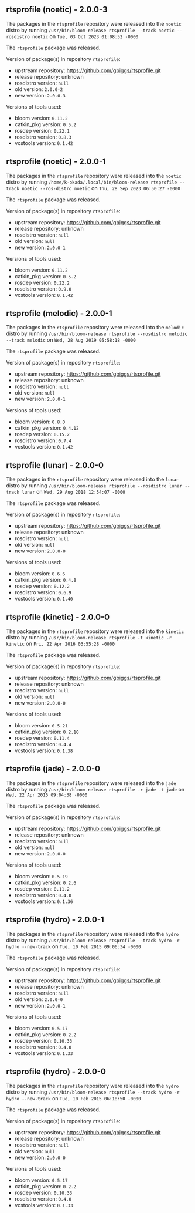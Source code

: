 ## rtsprofile (noetic) - 2.0.0-3

The packages in the `rtsprofile` repository were released into the `noetic` distro by running `/usr/bin/bloom-release rtsprofile --track noetic --rosdistro noetic` on `Tue, 03 Oct 2023 01:08:52 -0000`

The `rtsprofile` package was released.

Version of package(s) in repository `rtsprofile`:

- upstream repository: https://github.com/gbiggs/rtsprofile.git
- release repository: unknown
- rosdistro version: `null`
- old version: `2.0.0-2`
- new version: `2.0.0-3`

Versions of tools used:

- bloom version: `0.11.2`
- catkin_pkg version: `0.5.2`
- rosdep version: `0.22.1`
- rosdistro version: `0.8.3`
- vcstools version: `0.1.42`


## rtsprofile (noetic) - 2.0.0-1

The packages in the `rtsprofile` repository were released into the `noetic` distro by running `/home/k-okada/.local/bin/bloom-release rtsprofile --track noetic --ros-distro noetic` on `Thu, 28 Sep 2023 06:50:27 -0000`

The `rtsprofile` package was released.

Version of package(s) in repository `rtsprofile`:

- upstream repository: https://github.com/gbiggs/rtsprofile.git
- release repository: unknown
- rosdistro version: `null`
- old version: `null`
- new version: `2.0.0-1`

Versions of tools used:

- bloom version: `0.11.2`
- catkin_pkg version: `0.5.2`
- rosdep version: `0.22.2`
- rosdistro version: `0.9.0`
- vcstools version: `0.1.42`


## rtsprofile (melodic) - 2.0.0-1

The packages in the `rtsprofile` repository were released into the `melodic` distro by running `/usr/bin/bloom-release rtsprofile --rosdistro melodic --track melodic` on `Wed, 28 Aug 2019 05:58:18 -0000`

The `rtsprofile` package was released.

Version of package(s) in repository `rtsprofile`:

- upstream repository: https://github.com/gbiggs/rtsprofile.git
- release repository: unknown
- rosdistro version: `null`
- old version: `null`
- new version: `2.0.0-1`

Versions of tools used:

- bloom version: `0.8.0`
- catkin_pkg version: `0.4.12`
- rosdep version: `0.15.2`
- rosdistro version: `0.7.4`
- vcstools version: `0.1.42`


## rtsprofile (lunar) - 2.0.0-0

The packages in the `rtsprofile` repository were released into the `lunar` distro by running `/usr/bin/bloom-release rtsprofile --rosdistro lunar --track lunar` on `Wed, 29 Aug 2018 12:54:07 -0000`

The `rtsprofile` package was released.

Version of package(s) in repository `rtsprofile`:

- upstream repository: https://github.com/gbiggs/rtsprofile.git
- release repository: unknown
- rosdistro version: `null`
- old version: `null`
- new version: `2.0.0-0`

Versions of tools used:

- bloom version: `0.6.6`
- catkin_pkg version: `0.4.8`
- rosdep version: `0.12.2`
- rosdistro version: `0.6.9`
- vcstools version: `0.1.40`


## rtsprofile (kinetic) - 2.0.0-0

The packages in the `rtsprofile` repository were released into the `kinetic` distro by running `/usr/bin/bloom-release rtsprofile -t kinetic -r kinetic` on `Fri, 22 Apr 2016 03:55:28 -0000`

The `rtsprofile` package was released.

Version of package(s) in repository `rtsprofile`:

- upstream repository: https://github.com/gbiggs/rtsprofile.git
- release repository: unknown
- rosdistro version: `null`
- old version: `null`
- new version: `2.0.0-0`

Versions of tools used:

- bloom version: `0.5.21`
- catkin_pkg version: `0.2.10`
- rosdep version: `0.11.4`
- rosdistro version: `0.4.4`
- vcstools version: `0.1.38`


## rtsprofile (jade) - 2.0.0-0

The packages in the `rtsprofile` repository were released into the `jade` distro by running `/usr/bin/bloom-release rtsprofile -r jade -t jade` on `Wed, 22 Apr 2015 09:04:38 -0000`

The `rtsprofile` package was released.

Version of package(s) in repository `rtsprofile`:
- upstream repository: https://github.com/gbiggs/rtsprofile.git
- release repository: unknown
- rosdistro version: `null`
- old version: `null`
- new version: `2.0.0-0`

Versions of tools used:
- bloom version: `0.5.19`
- catkin_pkg version: `0.2.6`
- rosdep version: `0.11.2`
- rosdistro version: `0.4.0`
- vcstools version: `0.1.36`


## rtsprofile (hydro) - 2.0.0-1

The packages in the `rtsprofile` repository were released into the `hydro` distro by running `/usr/bin/bloom-release rtsprofile --track hydro -r hydro --new-track` on `Tue, 10 Feb 2015 09:06:34 -0000`

The `rtsprofile` package was released.

Version of package(s) in repository `rtsprofile`:
- upstream repository: https://github.com/gbiggs/rtsprofile.git
- release repository: unknown
- rosdistro version: `null`
- old version: `2.0.0-0`
- new version: `2.0.0-1`

Versions of tools used:
- bloom version: `0.5.17`
- catkin_pkg version: `0.2.2`
- rosdep version: `0.10.33`
- rosdistro version: `0.4.0`
- vcstools version: `0.1.33`


## rtsprofile (hydro) - 2.0.0-0

The packages in the `rtsprofile` repository were released into the `hydro` distro by running `/usr/bin/bloom-release rtsprofile --track hydro -r hydro --new-track` on `Tue, 10 Feb 2015 06:18:50 -0000`

The `rtsprofile` package was released.

Version of package(s) in repository `rtsprofile`:
- upstream repository: https://github.com/gbiggs/rtsprofile.git
- release repository: unknown
- rosdistro version: `null`
- old version: `null`
- new version: `2.0.0-0`

Versions of tools used:
- bloom version: `0.5.17`
- catkin_pkg version: `0.2.2`
- rosdep version: `0.10.33`
- rosdistro version: `0.4.0`
- vcstools version: `0.1.33`


